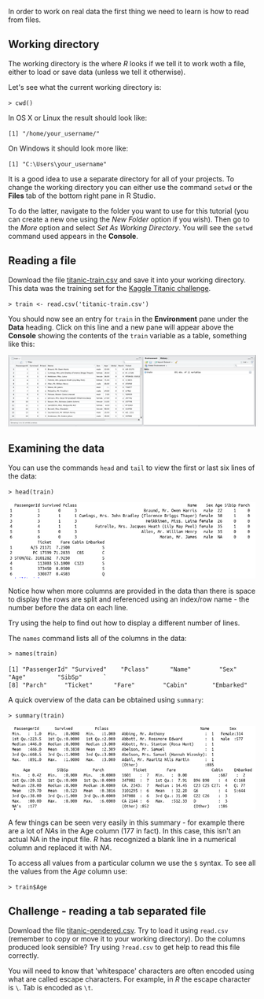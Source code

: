 In order to work on real data the first thing we need to learn is how to read from files.

## Working directory

The working directory is the where *R* looks if we tell it to work woth a file, either to load or save data (unless we tell it otherwise).

Let's see what the current working directory is:

`> cwd()`

In OS X or Linux the result should look like:

`[1] "/home/your_username/"`

On Windows it should look more like:

`[1] "C:\Users\your_username"`

It is a good idea to use a separate directory for all of your projects.
To change the working directory you can either use the command `setwd` or the **Files** tab of the bottom right pane in R Studio.

To do the latter, navigate to the folder you want to use for this tutorial (you can create a new one using the *New Folder* option if you wish).
Then go to the *More* option and select *Set As Working Directory*. You will see the `setwd` command used appears in the **Console**.

## Reading a file

Download the file [titanic-train.csv](data/titanic-train.csv) and save it into your working directory.
This data was the training set for the [Kaggle Titanic challenge](https://www.kaggle.com/c/titanic/data).

`> train <- read.csv('titanic-train.csv')`

You should now see an entry for `train` in the **Environment** pane under the **Data** heading.
Click on this line and a new pane will appear above the **Console** showing the contents of the `train` variable as a table, something like this:

![Titanic Kaggle training dataset in R Studio](images/titanic-train-data.png)

## Examining the data

You can use the commands `head` and `tail` to view the first or last six lines of the data:

`> head(train)`

![First lines of Titanic Kaggle training dataset](images/head-titanic-train.png)

Notice how when more columns are provided in the data than there is space to display the rows are split and referenced using an index/row name - the number before the data on each line.

Try using the help to find out how to display a different number of lines.

The `names` command lists all of the columns in the data:

```
> names(train)

[1] "PassengerId" "Survived"    "Pclass"      "Name"        "Sex"         "Age"         "SibSp"      `
[8] "Parch"     "Ticket"      "Fare"        "Cabin"       "Embarked"
```

A quick overview of the data can be obtained using `summary`:

`> summary(train)`

![Summary of Titanic Kaggle training dataset](images/titanic-train-summary.png)

A few things can be seen very easily in this summary - for example there are a lot of *NA*s in the Age column (177 in fact).
In this case, this isn't an actual NA in the input file.
*R* has recognized a blank line in a numerical column and replaced it with *NA*.

To access all values from a particular column we use the `$` syntax.
To see all the values from the *Age* column use:

`> train$Age`

## Challenge - reading a tab separated file

Download the file [titanic-gendered.csv](data/titanic-gendered.csv).
Try to load it using `read.csv` (remember to copy or move it to your working directory).
Do the columns produced look sensible?
Try using `?read.csv` to get help to read this file correctly.

You will need to know that 'whitespace' characters are often encoded using what are called escape characters.
For example, in *R* the escape character is `\`.
Tab is encoded as `\t`.
